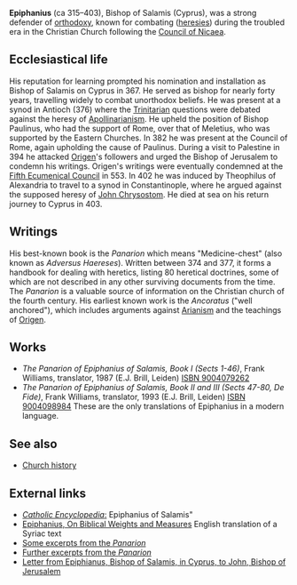 **Epiphanius** (ca 315–403), Bishop of Salamis (Cyprus), was a
strong defender of [orthodoxy](Orthodoxy "Orthodoxy"), known for
combating ([heresies](Heresy "Heresy")) during the troubled era in
the Christian Church following the
[Council of Nicaea](Ecumenical_councils "Ecumenical councils").

## Ecclesiastical life

His reputation for learning prompted his nomination and
installation as Bishop of Salamis on Cyprus in 367. He served as
bishop for nearly forty years, travelling widely to combat
unorthodox beliefs. He was present at a synod in Antioch (376)
where the [Trinitarian](Trinity "Trinity") questions were debated
against the heresy of
[Apollinarianism](Apollinarianism "Apollinarianism"). He upheld the
position of Bishop Paulinus, who had the support of Rome, over that
of Meletius, who was supported by the Eastern Churches. In 382 he
was present at the Council of Rome, again upholding the cause of
Paulinus. During a visit to Palestine in 394 he attacked
[Origen](Origen "Origen")'s followers and urged the Bishop of
Jerusalem to condemn his writings. Origen's writings were
eventually condemned at the
[Fifth Ecumenical Council](Ecumenical_councils "Ecumenical councils")
in 553. In 402 he was induced by Theophilus of Alexandria to travel
to a synod in Constantinople, where he argued against the supposed
heresy of [John Chrysostom](John_Chrysostom "John Chrysostom"). He
died at sea on his return journey to Cyprus in 403.

## Writings

His best-known book is the *Panarion* which means "Medicine-chest"
(also known as *Adversus Haereses*). Written between 374 and 377,
it forms a handbook for dealing with heretics, listing 80 heretical
doctrines, some of which are not described in any other surviving
documents from the time. The *Panarion* is a valuable source of
information on the Christian church of the fourth century. His
earliest known work is the *Ancoratus* ("well anchored"), which
includes arguments against [Arianism](Arianism "Arianism") and the
teachings of [Origen](Origen "Origen").

## Works

-   *The Panarion of Epiphanius of Salamis, Book I (Sects 1-46)*,
    Frank Williams, translator, 1987 (E.J. Brill, Leiden)
    [ISBN 9004079262](http://www.theopedia.com/Special:BookSources/9004079262)
-   *The Panarion of Epiphanius of Salamis, Book II and III (Sects 47-80, De Fide)*,
    Frank Williams, translator, 1993 (E.J. Brill, Leiden)
    [ISBN 9004098984](http://www.theopedia.com/Special:BookSources/9004098984)
    These are the only translations of Epiphanius in a modern
    language.

## See also

-   [Church history](Church_history "Church history")

## External links

-   [*Catholic Encyclopedia*:](http://www.newadvent.org/cathen/13393b.htm)
    Epiphanius of Salamis"
-   [Epiphanius, On Biblical Weights and Measures](http://www.tertullian.org/fathers/epiphanius_weights_03_text.htm)
    English translation of a Syriac text
-   [Some excerpts from the *Panarion*](http://www.tertullian.org/rpearse/epiphanius.html)
-   [Further excerpts from the *Panarion*](http://essenes.crosswinds.net/panarion.htm)
-   [Letter from Epiphianus, Bishop of Salamis, in Cyprus, to John, Bishop of Jerusalem](http://www.ccel.org/fathers/NPNF2-06/letters/letter51.htm)



